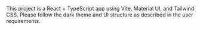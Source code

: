 <!-- Use this file to provide workspace-specific custom instructions to Copilot. For more details, visit https://code.visualstudio.com/docs/copilot/copilot-customization#_use-a-githubcopilotinstructionsmd-file -->

This project is a React + TypeScript app using Vite, Material UI, and Tailwind CSS. Please follow the dark theme and UI structure as described in the user requirements.
